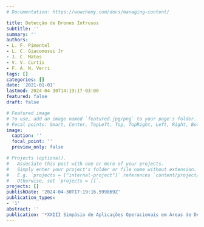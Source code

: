 ```yaml
---
# Documentation: https://wowchemy.com/docs/managing-content/

title: Detecção de Drones Intrusos
subtitle: ''
summary: ''
authors:
- L. F. Pimentel
- L. C. Giacomossi Jr
- J. C. Matos
- V. V. Curtis
- F. A. N. Verri
tags: []
categories: []
date: '2021-01-01'
lastmod: 2024-04-30T14:19:17-03:00
featured: false
draft: false

# Featured image
# To use, add an image named `featured.jpg/png` to your page's folder.
# Focal points: Smart, Center, TopLeft, Top, TopRight, Left, Right, BottomLeft, Bottom, BottomRight.
image:
  caption: ''
  focal_point: ''
  preview_only: false

# Projects (optional).
#   Associate this post with one or more of your projects.
#   Simply enter your project's folder or file name without extension.
#   E.g. `projects = ["internal-project"]` references `content/project/deep-learning/index.md`.
#   Otherwise, set `projects = []`.
projects: []
publishDate: '2024-04-30T17:19:16.599869Z'
publication_types:
- '1'
abstract: ''
publication: '*XXIII Simpósio de Aplicações Operacionais em Áreas de Defesa (SIGE)*'
---
```

